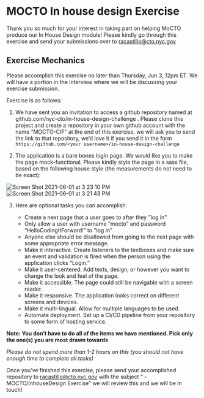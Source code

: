 # MOCTO In house design Exercise

Thank you so much for your interest in taking part on helping MoCTO produce our In House Design module! Please kindly go through this exercise and send your submissions over to racastillo@cto.nyc.gov

## Exercise Mechanics
Please accomplish this exercise no later than Thursday, Jun 3, 12pm ET. We will have a portion in the interview where we will be discussing your exercise submission.

Exercise is as follows:

1. We have sent you an invitation to access a github repository named at github.com/nyc-cto/in-house-design-challenge . Please clone this project and create a repository in your own github account with the name “MOCTO-CIF“ at the end of this exercise, we will ask you to send the link to that repository, we’d love it if you send it in the form `https://github.com/<your username>/in-house-design-challenge`


2. The application is a bare bones login page. We would like you to make the page mock-functional. Please kindly style the page in a sass file, based on the following house style (the measurements do not need to be exact):

![Screen Shot 2021-06-01 at 3 23 10 PM](https://user-images.githubusercontent.com/60367956/120379325-96ebb700-c2ed-11eb-97f7-a4d514adddbe.png)
![Screen Shot 2021-06-01 at 3 21 43 PM](https://user-images.githubusercontent.com/60367956/120379327-96ebb700-c2ed-11eb-9bf4-91d7d786f4f8.png)

   

3. Here are optional tasks you can accomplish:
   
    * Create a next page that a user goes to after they "log in"
    * Only allow a user with username “mocto” and password “HelloCodingItForward!” to "log in"
    * Anyone else should be disallowed from going to the next page with some appropriate error message. 
    * Make it interactive. Create listeners to the textboxes and make sure an event and validation is fired when the person using the application clicks “Login.”
    * Make it user-centered. Add texts, design, or however you want to change the look and feel of the page.
    * Make it accessible. The page could still be navigable with a screen reader.
    * Make it responsive. The application looks correct on different screens and devices.
    * Make it multi-lingual. Allow for multiple languages to be used.
    * Automate deployment. Set up a CI/CD pipeline from your repository to some form of hosting service.

**Note: You don’t have to do all of the items we have mentioned. Pick only the one(s) you are most drawn towards** 

*Please do not spend more than 1-2 hours on this (you should not have enough time to complete all tasks)*

Once you’ve finished this exercise, please send your accomplished repository to racastillo@cto.nyc.gov with the subject “<Name> - MOCTO/InhouseDesign Exercise” we will review this and we will be in touch!

